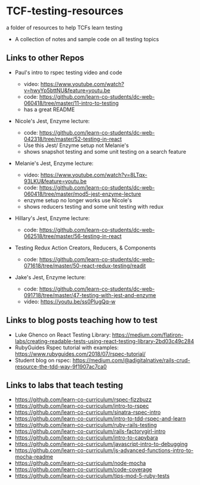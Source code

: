 # TCF-testing-resources

a folder of resources to help TCFs learn testing

- A collection of notes and sample code on all testing topics

## Links to other Repos

- Paul's intro to rspec testing video and code

  - video: https://www.youtube.com/watch?v=hwyYp5bttNU&feature=youtu.be
  - code: https://github.com/learn-co-students/dc-web-060418/tree/master/11-intro-to-testing
  - has a great README

- Nicole's Jest, Enzyme lecture:

  - code: https://github.com/learn-co-students/dc-web-042318/tree/master/52-testing-in-react
  - Use this Jest/ Enzyme setup not Melanie's
  - shows snapshot testing and some unit testing on a search feature

- Melanie's Jest, Enzyme lecture:

  - video:
    https://www.youtube.com/watch?v=8LTqx-93LKU&feature=youtu.be
  - code: https://github.com/learn-co-students/dc-web-060418/tree/master/mod5-jest-enzyme-lecture
  - enzyme setup no longer works use Nicole's
  - shows reducers testing and some unit testing with redux

- Hillary's Jest, Enzyme lecture:

  - code: https://github.com/learn-co-students/dc-web-062518/tree/master/56-testing-in-react

- Testing Redux Action Creators, Reducers, & Components
  - code: https://github.com/learn-co-students/dc-web-071618/tree/master/50-react-redux-testing/readit
  
- Jake's Jest, Enzyme lecture:
  - code: https://github.com/learn-co-students/dc-web-091718/tree/master/47-testing-with-jest-and-enzyme
  - video: https://youtu.be/ss0PlugQq-w

## Links to blog posts teaching how to test

- Luke Ghenco on React Testing Library: https://medium.com/flatiron-labs/creating-readable-tests-using-react-testing-library-2bd03c49c284
- RubyGuides Rspec tutorial with examples: https://www.rubyguides.com/2018/07/rspec-tutorial/
- Student blog on rspec: https://medium.com/@adigitalnative/rails-crud-resource-the-tdd-way-9f1907ac7ca0

## Links to labs that teach testing

- https://github.com/learn-co-curriculum/rspec-fizzbuzz
- https://github.com/learn-co-curriculum/intro-to-rspec
- https://github.com/learn-co-curriculum/sinatra-rspec-intro
- https://github.com/learn-co-curriculum/intro-to-tdd-rspec-and-learn
- https://github.com/learn-co-curriculum/ruby-rails-testing
- https://github.com/learn-co-curriculum/rails-factorygirl-intro
- https://github.com/learn-co-curriculum/intro-to-capybara
- https://github.com/learn-co-curriculum/javascript-intro-to-debugging
- https://github.com/learn-co-curriculum/js-advanced-functions-intro-to-mocha-readme
- https://github.com/learn-co-curriculum/node-mocha
- https://github.com/learn-co-curriculum/code-coverage
- https://github.com/learn-co-curriculum/tips-mod-5-ruby-tests

